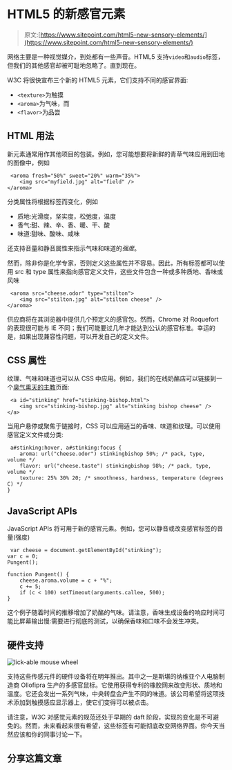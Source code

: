 # HTML5 的新感官元素

> 原文:[https://www.sitepoint.com/html5-new-sensory-elements/](https://www.sitepoint.com/html5-new-sensory-elements/)

网络主要是一种视觉媒介，到处都有一些声音。HTML5 支持`video`和`audio`标签，但我们的其他感官却被可耻地忽略了。直到现在。

W3C 将很快宣布三个新的 HTML5 元素，它们支持不同的感官界面:

*   `<texture>`为触摸
*   `<aroma>`为气味，而
*   `<flavor>`为品尝

## HTML 用法

新元素通常用作其他项目的包装。例如，您可能想要将新鲜的青草气味应用到田地的图像中，例如

```
 <aroma fresh="50%" sweet="20%" warm="35%">
	<img src="myfield.jpg" alt="field" />
</aroma> 
```

分类属性将根据标签而变化，例如

*   质地:光滑度，坚实度，松弛度，温度
*   香气:甜、辣、辛、香、暖、干、酸
*   味道:甜味、酸味、咸味

还支持音量和静音属性来指示气味和味道的*强度*。

然而，除非你是化学专家，否则定义这些属性并不容易。因此，所有标签都可以使用 src 和 type 属性来指向感官定义文件，这些文件包含一种或多种质地、香味或风味

```
 <aroma src="cheese.odor" type="stilton">
	<img src="stilton.jpg" alt="stilton cheese" />
</aroma> 
```

供应商将在其浏览器中提供几个预定义的感官包。然而，Chrome 对 Roquefort 的表现很可能与 IE 不同；我们可能要过几年才能达到公认的感官标准。幸运的是，如果出现兼容性问题，可以开发自己的定义文件。

## CSS 属性

纹理、气味和味道也可以从 CSS 中应用。例如，我们的在线奶酪店可以链接到一个[臭气熏天的主教](http://en.wikipedia.org/wiki/Stinking_Bishop_cheese)页面:

```
 <a id="stinking" href="stinking-bishop.html">
	<img src="stinking-bishop.jpg" alt="stinking bishop cheese" />
</a> 
```

当用户悬停或聚焦于链接时，CSS 可以应用适当的香味、味道和纹理。可以使用感官定义文件或分类:

```
 a#stinking:hover, a#stinking:focus {
	aroma: url("cheese.odor") stinkingbishop 50%; /* pack, type, volume */
	flavor: url("cheese.taste") stinkingbishop 98%; /* pack, type, volume */
	texture: 25% 30% 20; /* smoothness, hardness, temperature (degrees C) */
} 
```

## JavaScript APIs

JavaScript APIs 将可用于新的感官元素。例如，您可以静音或改变感官标签的音量(强度)

```
 var cheese = document.getElementById("stinking");
var c = 0;
Pungent();

function Pungent() {
	cheese.aroma.volume = c + "%";
	c += 5;
	if (c < 100) setTimeout(arguments.callee, 500);
} 
```

这个例子随着时间的推移增加了奶酪的气味。请注意，香味生成设备的响应时间可能比屏幕输出慢:需要进行彻底的测试，以确保香味和口味不会发生冲突。

## 硬件支持

![lick-able mouse wheel](../Images/7ff9f362ef09ce1c93bbbae365ce3b64.png)

支持这些传感元件的硬件设备将在明年推出。其中之一是斯堪的纳维亚个人电脑制造商 Ollofipra 生产的多感官鼠标。它使用获得专利的橡胶网来改变形状、质地和温度。它还会发出一系列气味，中央转盘会产生不同的味道。该公司希望将这项技术添加到触摸感应显示器上，使它们变得可以被点击。

请注意，W3C 对感觉元素的规范还处于早期的 daft 阶段，实现的变化是不可避免的。然而，未来看起来很有希望，这些标签有可能彻底改变网络界面。你今天当然应该和你的同事讨论一下。

## 分享这篇文章